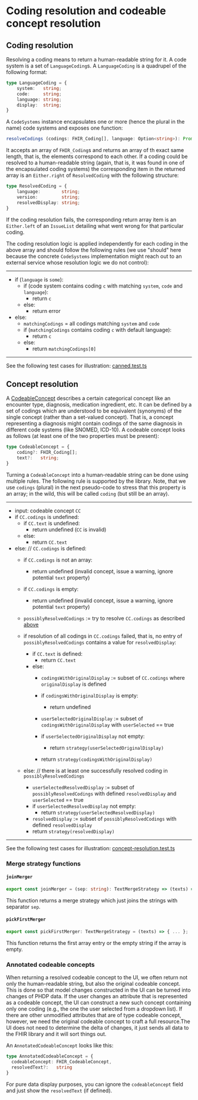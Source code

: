 # Coding resolution and codeable concept resolution

## Coding resolution

Resolving a coding means to return a human-readable string for it.
A code system is a set of `LanguageCoding`s.
A `LanguageCoding` is a quadrupel of the following format:

```ts
type LanguageCoding = {
    system:   string;
    code:     string;
    language: string;
    display:  string;
}
```

A `CodeSystems` instance encapsulates one or more (hence the plural in the name) code systems and exposes one function:

```ts
resolveCodings (codings: FHIR_Coding[], language: Option<string>): Promise<Either<IssueList, ResolvedCoding>[]>;
```

It accepts an array of `FHIR_Coding`s and returns an array of th exact same length, that is, the elements correspond to each other.
If a coding could be resolved to a human-readable string (again, that is, it was found in one of the encapsulated coding systems) the corresponding item in the returned array is an `Either.right` of `ResolvedCoding` with the following structure:

```ts
type ResolvedCoding = {
    language:        string;
    version:         string;
    resolvedDisplay: string;
}
```

If the coding resolution fails, the corresponding return array item is an `Either.left` of an `IssueList` detailing what went wrong for that particular coding.

The coding resolution logic is applied independently for each coding in the above array and should follow the following rules (we use "should" here because the concrete `CodeSystems` implementation might reach out to an external service whose resolution logic we do not control):

----
- if (`language` is `some`):
  - if (code system contains coding `c` with matching `system`, `code` and `language`):
    - return `c`
  - else:
    - return error
- else:
  - `matchingCodings` = all codings matching `system` and `code`
  - if (`matchingCodings` contains coding `c` with default language):
    - return `c`
  - else:
    - return `matchingCodings[0]`
----

See the following test cases for illustration: [canned.test.ts](../test/resolve-codings/code-systems/canned.test.ts)


## Concept resolution

A [CodeableConcept](https://www.hl7.org/fhir/datatypes.html#codeableconcept) describes a certain categorical concept like an encounter type, diagnosis, medication ingredient, etc.
It can be defined by a set of codings which are understood to be equivalent (synonyms) of the single concept (rather than a set-valued concept).
That is, a concept representing a diagnosis might contain codings of the same diagnosis in different code systems (like SNOMED, ICD-10).
A codeable concept looks as follows (at least one of the two properties must be present):

```ts
type CodeableConcept = {
    coding?: FHIR_Coding[];
    text?:   string;
}
```

Turning a `CodeableConcept` into a human-readable string can be done using multiple rules.
The following rule is supported by the library.
Note, that we use `codings` (plural) in the next pseudo-code to stress that this property is an array; in the wild, this will be called `coding` (but still be an array).

----
- input: codeable concept `CC`
- if `CC.codings` is undefined:
  - if `CC.text` is undefined:
    - return undefined (`CC` is invalid)
  - else:
    - return `CC.text`
- else: // `CC.codings` is defined:
  - if `CC.codings` is not an array:
    - return undefined (invalid concept, issue a warning, ignore potential `text` property)
  - if `CC.codings` is empty:
    - return undefined (invalid concept, issue a warning, ignore potential `text` property)

  - `possiblyResolvedCodings` := try to resolve `CC.codings` as described [above](#coding-resolution)
  - if resolution of all codings in `CC.codings` failed, that is, no entry of `possiblyResolvedCodings` contains a value for `resolvedDisplay`:
    - if `CC.text` is defined:
      - return `CC.text`
    - else:
      - `codingsWithOriginalDisplay` := subset of `CC.codings` where `originalDisplay` is defined
      - if `codingsWithOriginalDisplay` is empty:
        - return undefined
      - `userSelectedOriginalDisplay` := subset of `codingsWithOriginalDisplay` with `userSelected` == true
      - if `userSelectedOriginalDisplay` not empty:
        - return `strategy(userSelectedOriginalDisplay)`

      - return `strategy(codingsWithOriginalDisplay)`
  - else: // there is at least one successfully resolved coding in `possiblyResolvedCodings`
    - `userSelectedResolvedDisplay` := subset of `possiblyResolvedCodings` with defined `resolvedDisplay` and `userSelected` == true
    - if `userSelectedResolvedDisplay` not empty:
      - return `strategy(userSelectedResolvedDisplay)`
    - `resolvedDisplay` := subset of `possiblyResolvedCodings` with defined `resolvedDisplay`
    - return `strategy(resolvedDisplay)`
----

See the following test cases for illustration: [concept-resolution.test.ts](../test/resolve-codings/concept-resolution.test.ts)

### Merge strategy functions

#### `joinMerger`

```ts
export const joinMerger = (sep: string): TextMergeStrategy => (texts) => { ... };
```

This function returns a merge strategy which just joins the strings with separator `sep`.

#### `pickFirstMerger`

```ts
export const pickFirstMerger: TextMergeStrategy = (texts) => { ... };
```

This function returns the first array entry or the empty string if the array is empty.

### Annotated codeable concepts

When returning a resolved codeable concept to the UI, we often return not only the human-readable string, but also the original codeable concept.
This is done so that model changes constructed in the UI can be turned into changes of PHDP data.
If the user changes an attribute that is represented as a codeable concept, the UI can construct a new such concept containing only one coding (e.g., the one the user selected from a dropdown list).
If there are other unmodified attributes that are of type codeable concept, however, we need the original codeable concept to craft a full resource.The UI does not need to determine the delta of changes, it just sends all data to the FHIR library and it will sort things out.

An `AnnotatedCodeableConcept` looks like this:

```ts
type AnnotatedCodeableConcept = {
  codeableConcept: FHIR_CodeableConcept,
  resolvedText?:   string
}
```

For pure data display purposes, you can ignore the `codeableConcept` field and just show the `resolvedText` (if defined).
